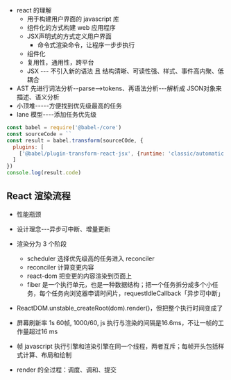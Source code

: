 + react 的理解
  + 用于构建用户界面的 javascript 库
  + 组件化的方式构建 web 应用程序
  + JSX声明式的方式定义用户界面
    + 命令式渲染命令，让程序一步步执行
  + 组件化
  + 复用性，通用性，跨平台
  + JSX --- 不引入新的语法 且 结构清晰、可读性强、样式、事件高内聚、低耦合
+ AST 先进行词法分析--parse-->tokens、再语法分析---解析成 JSON对象来描述、语义分析
+ 小顶堆-----方便找到优先级最高的任务
+ lane 模型----添加任务优先级

```javascript
const babel = require('@babel-/core')
const sourceCode = ``
const result = babel.transform(sourceCOde, {
  plugins: [
    ['@babel/plugin-transform-react-jsx', {runtime: 'classic/automatic'}]
  ]
})
console.log(result.code)
```

## React 渲染流程

+ 性能瓶颈
+ 设计理念---异步可中断、增量更新
+ 渲染分为 3 个阶段
  + scheduler 选择优先级高的任务进入 reconciler
  + reconciler 计算变更内容
  + react-dom 把变更的内容渲染到页面上
  + fiber 是一个执行单元，也是一种数据结构；把一个任务拆分成多个小任务，每个任务向浏览器申请时间片，requestIdleCallback「异步可中断」
+ ReactDOM.unstable_createRoot(dom).render(<App/>)，但把整个执行时间变成了
+ 屏幕刷新率 1s 60帧, 1000/60, js 执行与渲染的间隔是16.6ms，不让一帧的工作量超过16 ms
+ 帧 javascript 执行引擎和渲染引擎在同一个线程，两者互斥；每帧开头包括样式计算、布局和绘制

+ render 的全过程：调度、调和、提交

